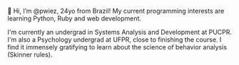 👋 Hi, I’m @pwiez, 24yo from Brazil!
My current programming interests are learning Python, Ruby and web development.

I'm currently an undergrad in Systems Analysis and Development at PUCPR.
I'm also a Psychology undergrad at UFPR, close to finishing the course. 
I find it immensely gratifying to learn about the science of behavior analysis (Skinner rules).

<!---
pwiez/pwiez is a ✨ special ✨ repository because its `README.md` (this file) appears on your GitHub profile.
You can click the Preview link to take a look at your changes.
--->
